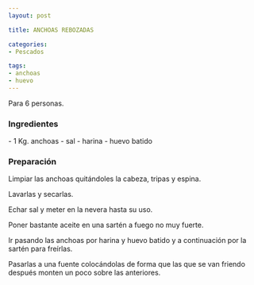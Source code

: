 ```yaml
---
layout: post

title: ANCHOAS REBOZADAS

categories:
- Pescados

tags:
- anchoas
- huevo
---
```

Para 6 personas.

<h3>Ingredientes</h3>
- 1 Kg. anchoas
- sal
- harina
- huevo batido

<h3>Preparación</h3>

Limpiar las anchoas quitándoles la cabeza, tripas y espina.

Lavarlas y secarlas.

Echar sal y meter en la nevera hasta su uso.

Poner bastante aceite en una sartén a fuego no muy fuerte.

Ir pasando las anchoas por harina y huevo batido y a continuación por la sartén para freírlas.

Pasarlas a una fuente colocándolas de forma que las que se van friendo después monten un poco sobre las anteriores.

